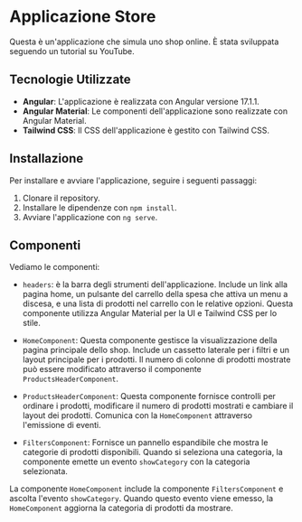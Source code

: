 # Applicazione Store

Questa è un'applicazione che simula uno shop online. È stata sviluppata seguendo un tutorial su YouTube.

## Tecnologie Utilizzate

- **Angular**: L'applicazione è realizzata con Angular versione 17.1.1.
- **Angular Material**: Le componenti dell'applicazione sono realizzate con Angular Material.
- **Tailwind CSS**: Il CSS dell'applicazione è gestito con Tailwind CSS.

## Installazione

Per installare e avviare l'applicazione, seguire i seguenti passaggi:

1. Clonare il repository.
2. Installare le dipendenze con `npm install`.
3. Avviare l'applicazione con `ng serve`.


## Componenti

Vediamo le componenti: 

- `headers`: è la barra degli strumenti dell'applicazione. Include un link alla pagina home, un pulsante del carrello della spesa che attiva un menu a discesa, e una lista di prodotti nel carrello con le relative opzioni. Questa componente utilizza Angular Material per la UI e Tailwind CSS per lo stile.

- `HomeComponent`: Questa componente gestisce la visualizzazione della pagina principale dello shop. Include un cassetto laterale per i filtri e un layout principale per i prodotti. Il numero di colonne di prodotti mostrate può essere modificato attraverso il componente `ProductsHeaderComponent`.

- `ProductsHeaderComponent`: Questa componente fornisce controlli per ordinare i prodotti, modificare il numero di prodotti mostrati e cambiare il layout dei prodotti. Comunica con la `HomeComponent` attraverso l'emissione di eventi.

- `FiltersComponent`: Fornisce un pannello espandibile che mostra le categorie di prodotti disponibili. Quando si seleziona una categoria, la componente emette un evento `showCategory` con la categoria selezionata.

La componente `HomeComponent` include la componente `FiltersComponent` e ascolta l'evento `showCategory`. Quando questo evento viene emesso, la `HomeComponent` aggiorna la categoria di prodotti da mostrare.






